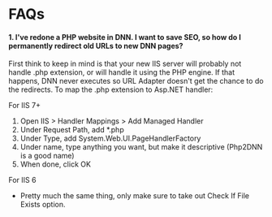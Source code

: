 # FAQs

#### 1. I've redone a PHP website in DNN. I want to save SEO, so how do I permanently redirect old URLs to new DNN pages?

First think to keep in mind is that your new IIS server will probably not handle .php extension, or will handle it using the PHP engine. If that happens, DNN never executes so URL Adapter doesn't get the chance to do the redirects. To map the .php extension to Asp.NET handler:

For IIS 7+
1. Open IIS > Handler Mappings > Add Managed Handler
2. Under Request Path, add *.php
3. Under Type, add System.Web.UI.PageHandlerFactory
4. Under name, type anything you want, but make it descriptive (Php2DNN is a good name)
5. When done, click OK

For IIS 6
* Pretty much the same thing, only make sure to take out Check If File Exists option.